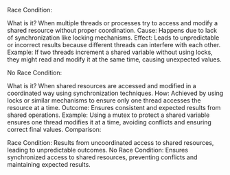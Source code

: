 Race Condition:

What is it? When multiple threads or processes try to access and modify a shared resource without proper coordination.
Cause: Happens due to lack of synchronization like locking mechanisms.
Effect: Leads to unpredictable or incorrect results because different threads can interfere with each other.
Example: If two threads increment a shared variable without using locks, they might read and modify it at the same time, causing unexpected values.

No Race Condition:

What is it? When shared resources are accessed and modified in a coordinated way using synchronization techniques.
How: Achieved by using locks or similar mechanisms to ensure only one thread accesses the resource at a time.
Outcome: Ensures consistent and expected results from shared operations.
Example: Using a mutex to protect a shared variable ensures one thread modifies it at a time, avoiding conflicts and ensuring correct final values.
Comparison:

Race Condition: Results from uncoordinated access to shared resources, leading to unpredictable outcomes.
No Race Condition: Ensures synchronized access to shared resources, preventing conflicts and maintaining expected results.